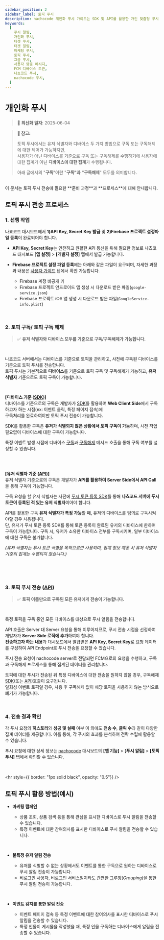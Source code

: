 ```yaml
---
sidebar_position: 2
sidebar_label: 토픽 푸시
description: nachocode 개인화 푸시 가이드는 SDK 및 API를 활용한 개인 맞춤형 푸시 알림 전송 방법을 안내합니다. FCM 디바이스 토큰 등록부터 전송, 결과 분석까지 쉽고 효율적으로 관리할 수 있습니다.
keywords:
  [
    푸시 알림,
    개인화 푸시,
    타겟 푸시,
    타겟 알림,
    마케팅 푸시,
    토픽 푸시,
    그룹 푸시,
    사용자 맞춤 메시지,
    FCM 디바이스 토큰,
    나쵸코드 푸시,
    nachocode 푸시,
  ]
---
```


# 개인화 푸시

> 🔔 **최신화 일자:** 2025-06-04

<!-- 2025-06-04 최초 생성 -->

> **📢 참고:**
>
> 토픽 푸시에서는 유저 식별자와 디바이스 두 가지 방법으로 구독 또는 구독해제에 대한 제어가 가능하지만, <br/>
> 사용자가 아닌 디바이스를 기준으로 구독 또는 구독해제를 수행하기에 사용자에 대한 집계가 아닌 **디바이스에 대한 집계**가 수행됩니다.
>
> 아래 글에서의 "**구독**"이란 "**구독"과 "구독해제**" 모두를 의미합니다.

<br/>
이 문서는 토픽 푸시 전송에 필요한 **준비 과정**과 **프로세스**에 대해 안내합니다.

## **토픽 푸시 전송 프로세스**

### 1. 선행 작업

나쵸코드 대시보드에서 **1)API Key, Secret Key 발급** 및 **2)Firebase 프로젝트 설정파일 등록**이 완료되어야 합니다.

- **API Key, Secret Key**는 안전하고 원활한 API 통신을 위해 필요한 정보로 나쵸코드 대시보드 **[앱 설정]** > **[개발자 설정]** 탭에서 발급 가능합니다.
- **Firebase 프로젝트 설정 파일 등록**에는 아래와 같은 파일이 요구되며, 자세한 과정과 내용은 [사용자 가이드](https://docs.nachocode.io/ko/articles/%ED%91%B8%EC%8B%9C-%EC%95%8C%EB%A6%BC%EA%B0%9C%EC%9D%B8%ED%99%94-0eb97bdb) 탭에서 확인 가능합니다.

  - Firebase 계정 비공개 키
  - Firebase 프로젝트 안드로이드 앱 생성 시 다운로드 받은 파일(`google-service.json`)
  - Firebase 프로젝트 iOS 앱 생성 시 다운로드 받은 파일(`GoogleService-info.plist`)

<br/>

### 2. 토픽 구독/ 토픽 구독 해제

> :white_check_mark: **유저 식별자와 디바이스 모두를 기준으로 구독/구독해제가 가능합니다.**

<br/>

나쵸코드 서버에서는 디바이스를 기준으로 토픽을 관리하고, 사전에 구독된 디바이스를 기준으로 토픽 푸시를 전송합니다.<br/>
토픽 푸시는 기본적으로 **디바이스**를 기준으로 토픽 구독 및 구독해제가 가능하고, **유저 식별자** 기준으로도 토픽 구독이 가능합니다.

<br/>

**[디바이스 기준 ([SDK](@todo))]** <br/>
디바이스를 기준으로의 구독은 개발자가 [SDK](@todo)를 활용하여 **Web Client Side**에서 구독하고자 하는 시점(ex: 이벤트 클릭, 특정 페이지 접속)에 <br/>구독처리를 완료하여야만 토픽 푸시 전송이 가능합니다.

SDK를 활용한 구독은 **유저가 식별되지 않은 상황에서 토픽 구독이 가능**하며, 사전 작업 필요없이 디바이스에 대한 구독이 가능합니다.

특정 이벤트 발생 시점에 디바이스 [구독](@todo)과 [구독해제](@todo) 메서드 호출을 통해 구독 여부를 설정할 수 있습니다.

<br/><br/>

**[유저 식별자 기준 ([API](../../api/push/v2/endpoints.md#request-v2topicsubscription))]** <br/>
유저 식별자 기준으로의 구독은 개발자가 **API를 활용하여 Server Side에서 API Call**을 통해 구독이 가능합니다.

구독 요청을 할 유저 식별자는 사전에 [푸시 토큰 등록 SDK](../../sdk/namespaces/push#registerpushtokenuserid-string-promiseany)를 통해 **나쵸코드 서버에 푸시 토큰이 등록된 적 있는 유저 식별자**이어야 합니다. <br/>

API를 활용한 구독 **유저 식별자가 특정 가능**할 때, 유저의 디바이스를 임의로 구독시켜야할 경우 사용됩니다.<br/>
단, 유저가 푸시 토큰 등록 SDK를 통해 토큰 등록이 완료된 유저의 디바이스에 한하여 구독이 가능합니다. 구독 시, 유저가 소유한 디바이스 전부를 구독시키며, 일부 디바이스에 대한 구독은 불가합니다.

<i>(유저 식별자는 푸시 토큰 식별을 목적으로만 사용되며, 집계 정보 제공 시 유저 식별자 기준의 집계는 수행되지 않습니다.)</i>

<br/><br/><br/>

### 3. 토픽 푸시 전송 ([API](../../api/push/v2/endpoints#request-v2topic))

> :white_check_mark: **토픽 이름만으로 구독된 모든 유저에게 전송이 가능합니다.**

<br/>

특정 토픽을 구독 중인 모든 디바이스를 대상으로 푸시 알림을 전송합니다.

API 호출은 Server 대 Server 요청을 통해 이루어지므로, 푸시 전송 시점을 선정하여 개발자가 **Server Side 로직에 추가**하여야 합니다.  
**전송하고자 하는 내용**과 대시보드에서 발급받은 **API Key, Secret Key**로 요청 데이터를 구성하여 API Endpoint로 푸시 전송을 요청할 수 있습니다.

푸시 전송 요청이 nachocode server로 전달되면 FCM으로의 요청을 수행하고, 구독과 구독해제 프로세스를 통해 집계된 데이터를 관리합니다.

토픽에 대한 푸시가 전송된 뒤 특정 디바이스에 대한 전송을 원하지 않을 경우, 구독해제 [SDK](@todo)(또는 [API](../../api/push/v2/endpoints.md#request-v2topicsubscription-1))호출이 요구됩니다.
<br/>일회성 이벤트 토픽일 경우, 사용 후 구독해제 없이 해당 토픽을 사용하지 않는 방식으로 폐기가 가능합니다.

<br/>

### 4. 전송 결과 확인

각 푸시 요청의 **히스토리**와 **성공 및 실패** 여부 이 외에도 **전송 수**, **클릭 수**과 같이 다양한 집계 데이터를 제공합니다. 이를 통해, 각 푸시의 효과를 분석하여 전략 수립에 활용할 수 있습니다.

푸시 요청에 대한 상세 정보는 [nachocode](https://nachocode.io) 대시보드의 **[앱 기능]** > **[푸시 알림]** > **[토픽 푸시]** 탭에서 확인할 수 있습니다.

<br/><br/><hr style={{ border: "1px solid black", opacity: "0.5"}} /><br/>

## 토픽 푸시 활용 방법(예시)

- **마케팅 캠페인**

  - 상품 조회, 상품 검색 등을 통해 관심을 표시한 디바이스로 푸시 알림을 전송할 수 있습니다.
  - 특정 이벤트에 대한 참여의사를 표시한 디바이스로 푸시 알림을 전송할 수 있습니다.

<br/>

- **불특정 유저 알림 전송**

  - 유저를 식별할 수 없는 상황에서도 이벤트를 통한 구독으로 원하는 디바이스로 푸시 알림 전송이 가능합니다.
  - 비로그인 사용자, 비로그인 서비스일지라도 간편한 그루핑(_Grouping_)을 통한 푸시 알림 전송이 가능합니다.

<br/>

- **이벤트 감지를 통한 알림 전송**

  - 이벤트 페이지 접속 등 특정 이벤트에 대한 참여의사를 표시한 디바이스로 푸시 알림을 전송할 수 있습니다.
  - 특정 인물이 게시물을 작성했을 때, 특정 인물 구독하는 디바이스에게 알림을 전송할 수 있습니다.
